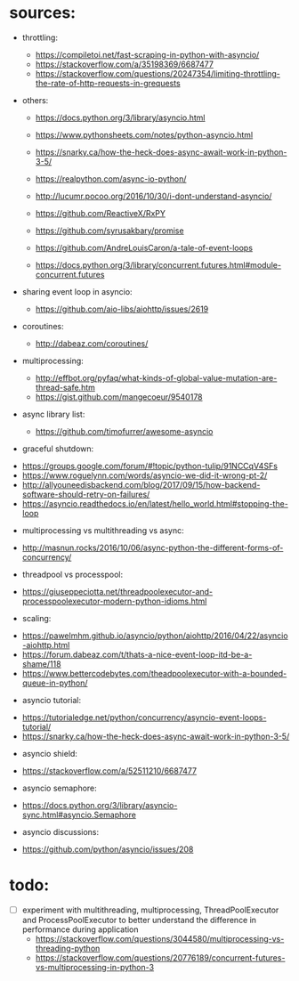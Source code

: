# sources:
* throttling:
    - https://compiletoi.net/fast-scraping-in-python-with-asyncio/
    - https://stackoverflow.com/a/35198369/6687477
    - https://stackoverflow.com/questions/20247354/limiting-throttling-the-rate-of-http-requests-in-grequests

* others:
    - https://docs.python.org/3/library/asyncio.html
    - https://www.pythonsheets.com/notes/python-asyncio.html
    - https://snarky.ca/how-the-heck-does-async-await-work-in-python-3-5/
    - https://realpython.com/async-io-python/
    - http://lucumr.pocoo.org/2016/10/30/i-dont-understand-asyncio/

    - https://github.com/ReactiveX/RxPY

    - https://github.com/syrusakbary/promise

    - https://github.com/AndreLouisCaron/a-tale-of-event-loops

    - https://docs.python.org/3/library/concurrent.futures.html#module-concurrent.futures

* sharing event loop in asyncio:
    - https://github.com/aio-libs/aiohttp/issues/2619

* coroutines:
    - http://dabeaz.com/coroutines/

* multiprocessing:
    - http://effbot.org/pyfaq/what-kinds-of-global-value-mutation-are-thread-safe.htm
    - https://gist.github.com/mangecoeur/9540178

* async library list:
    - https://github.com/timofurrer/awesome-asyncio

* graceful shutdown:
- https://groups.google.com/forum/#!topic/python-tulip/91NCCqV4SFs
- https://www.roguelynn.com/words/asyncio-we-did-it-wrong-pt-2/
- http://allyouneedisbackend.com/blog/2017/09/15/how-backend-software-should-retry-on-failures/
- https://asyncio.readthedocs.io/en/latest/hello_world.html#stopping-the-loop

* multiprocessing vs multithreading vs async:
- http://masnun.rocks/2016/10/06/async-python-the-different-forms-of-concurrency/

* threadpool vs processpool:
- https://giuseppeciotta.net/threadpoolexecutor-and-processpoolexecutor-modern-python-idioms.html

* scaling:
- https://pawelmhm.github.io/asyncio/python/aiohttp/2016/04/22/asyncio-aiohttp.html
- https://forum.dabeaz.com/t/thats-a-nice-event-loop-itd-be-a-shame/118
- https://www.bettercodebytes.com/theadpoolexecutor-with-a-bounded-queue-in-python/

* asyncio tutorial:
- https://tutorialedge.net/python/concurrency/asyncio-event-loops-tutorial/
- https://snarky.ca/how-the-heck-does-async-await-work-in-python-3-5/

* asyncio shield:
- https://stackoverflow.com/a/52511210/6687477

* asyncio semaphore:
- https://docs.python.org/3/library/asyncio-sync.html#asyncio.Semaphore

* asyncio discussions:
- https://github.com/python/asyncio/issues/208


# todo:
- [ ] experiment with multithreading, multiprocessing, ThreadPoolExecutor and ProcessPoolExecutor to better understand the difference in performance during application
    + https://stackoverflow.com/questions/3044580/multiprocessing-vs-threading-python
    + https://stackoverflow.com/questions/20776189/concurrent-futures-vs-multiprocessing-in-python-3